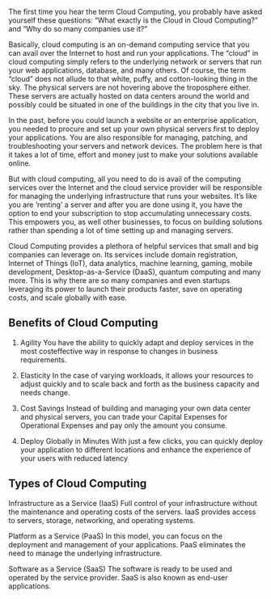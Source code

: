 
The first time you hear the term Cloud Computing, you probably have asked yourself these questions: “What exactly is the Cloud in Cloud Computing?” and “Why do so many companies use it?”

Basically, cloud computing is an on-demand computing service that you can avail over the Internet to host and run your applications. The “cloud” in cloud computing simply refers to the underlying network or servers that run your web applications, database, and many others. Of course, the term “cloud” does not allude to that white, puffy, and cotton-looking thing in the sky. The physical servers are not hovering above the troposphere either. These servers are actually hosted on data centers around the world and possibly could be situated in one of the buildings in the city that you live in.

In the past, before you could launch a website or an enterprise application, you needed to procure and set up your own physical servers first to deploy your applications. You are also responsible for managing, patching, and troubleshooting your servers and network devices. The problem here is that it takes a lot of time, effort and money just to make your solutions available online.

But with cloud computing, all you need to do is avail of the computing services over the Internet and the cloud service provider will be responsible for managing the underlying infrastructure that runs your websites. It’s like you are ‘renting’ a server and after you are done using it, you have the option to end your subscription to stop accumulating unnecessary costs. This empowers you, as well other businesses, to focus on building solutions rather than spending a lot of time setting up and managing servers.

Cloud Computing provides a plethora of helpful services that small and big companies can leverage on. Its services include domain registration, Internet of Things (IoT), data analytics, machine learning, gaming, mobile development, Desktop-as-a-Service (DaaS), quantum computing and many more. This is why there are so many companies and even startups leveraging its power to launch their products faster, save on operating costs, and scale globally with ease.

## Benefits of Cloud Computing
1. Agility
You have the ability to quickly adapt and deploy services in the most costeffective way in response to changes in business requirements.

2. Elasticity
In the case of varying workloads, it allows your resources to adjust quickly and to scale back and forth as the business capacity and needs change.

3. Cost Savings
Instead of building and managing your own data center and physical servers, you can trade your Capital Expenses for Operational Expenses and pay only the amount you consume.

4. Deploy Globally in Minutes
With just a few clicks, you can quickly deploy your application to different locations and enhance the experience of your users with reduced latency

## Types of Cloud Computing
Infrastructure as a Service (IaaS)
Full control of your infrastructure without the maintenance and operating costs of the servers. IaaS provides access to servers, storage, networking, and operating systems.

Platform as a Service (PaaS) 
In this model, you can focus on the deployment and management of your applications. PaaS eliminates the need to manage the underlying infrastructure.

Software as a Service (SaaS)
The software is ready to be used and operated by the service provider. SaaS is also known as end-user applications.

